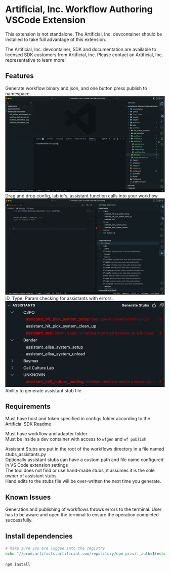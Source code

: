 # Artificial, Inc. Workflow Authoring VSCode Extension

This extension is not standalone. The Artificial, Inc. devcontainer should be installed to take full advantage of this extension.

The Artificial, Inc. devcontainer, SDK and documentation are available to licensed SDK customers from Artificial, Inc. Please contact an Artificial, Inc. representative to learn more!

## Features

Generate workflow binary and json, and one button press publish to namespace.<br/>
![](https://github.com/artificialinc/workflow-author-extension/blob/main/resources/readme/wfgen.gif)<br/>
Drag and drop config, lab id's, assistant function calls into your workflow.<br/>
![](https://github.com/artificialinc/workflow-author-extension/blob/main/resources/readme/drag_drop.gif)<br/>
ID, Type, Param checking for assistants with errors.<br/>
![](https://github.com/artificialinc/workflow-author-extension/blob/main/resources/readme/assistant_errors.png)<br/>
Ability to generate assistant stub file<br/>

## Requirements

Must have host and token specified in configs folder according to the Artificial SDK Readme<br/>

Must have workflow and adapter folder<br/>
Must be inside a dev container with access to `wfgen` and `wf publish`.<br/>

Assistant Stubs are put in the root of the workflows directory in a file named stubs_assistants.py<br/>
Optionally assistant stubs can have a custom path and file name configured in VS Code extension settings<br/>
The tool does not find or use hand-made stubs, it assumes it is the sole owner of assistant stubs.<br/>
Hand edits to the stubs file will be over-written the next time you generate.<br/>

## Known Issues

Generation and publishing of workflows throws errors to the terminal. User has to be aware and open the terminal to ensure the operation completed successfully.

## Install dependencies

```bash
# Make sure you are logged into the registry
echo "//prod.artifacts.artificial.com/repository/npm-priv/:_auth=$(echo <github-user>:<gitub-token> | base64)" >> ~/.npmrc

npm install
```
